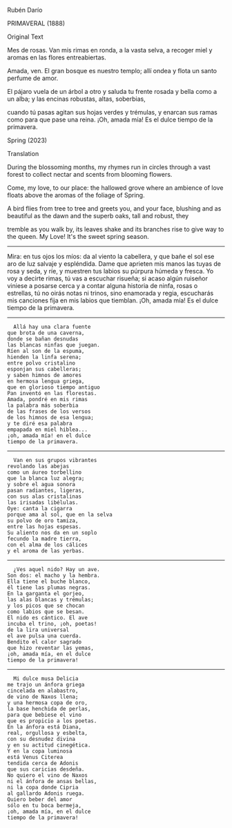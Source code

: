 Rubén Darío 

PRIMAVERAL (1888)

Original Text

Mes de rosas. Van mis rimas
en ronda, a la vasta selva,
a recoger miel y aromas
en las flores entreabiertas.

Amada, ven. El gran bosque
es nuestro templo; allí ondea
y flota un santo perfume
de amor. 

El pájaro vuela
de un árbol a otro y saluda
tu frente rosada y bella
como a un alba; y las encinas
robustas, altas, soberbias,

cuando tú pasas agitan
sus hojas verdes y trémulas,
y enarcan sus ramas como
para que pase una reina.
¡Oh, amada mía! Es el dulce
tiempo de la primavera.

Spring (2023)

Translation

During the blossoming months, my
rhymes run in circles through a vast
forest to collect nectar and
scents from blooming flowers.

Come, my love, to our place: the hallowed
grove where an ambience of love floats
above the aromas of the foliage of Spring.

A bird flies from tree to tree and
greets you, and your face, blushing
and as beautiful as the dawn and the
superb oaks, tall and robust, they

tremble as you walk by, its leaves
shake and its branches rise to give
way to the queen. My Love! It's the
sweet spring season.


*       *       *       *       *

Mira: en tus ojos los míos:
da al viento la cabellera,
y que bañe el sol ese aro
de luz salvaje y espléndida.
Dame que aprieten mis manos
las tuyas de rosa y seda,
y ríe, y muestren tus labios
su púrpura húmeda y fresca.
Yo voy a decirte rimas,
tú vas a escuchar risueña;
si acaso algún ruiseñor
viniese a posarse cerca
y a contar alguna historia
de ninfa, rosas o estrellas,
tú no oirás notas ni trinos,
sino enamorada y regia,
escucharás mis canciones
fija en mis labios que tiemblan.
¡Oh, amada mía! Es el dulce
tiempo de la primavera.

   *       *       *       *       *

      Allá hay una clara fuente
    que brota de una caverna,
    donde se bañan desnudas
    las blancas ninfas que juegan.
    Ríen al son de la espuma,
    hienden la linfa serena;
    entre polvo cristalino
    esponjan sus cabelleras;
    y saben himnos de amores
    en hermosa lengua griega,
    que en glorioso tiempo antiguo
    Pan inventó en las florestas.
    Amada, pondré en mis rimas
    la palabra más soberbia
    de las frases de los versos
    de los himnos de esa lengua;
    y te diré esa palabra
    empapada en miel hiblea...
    ¡oh, amada mía! en el dulce
    tiempo de la primavera.

   *       *       *       *       *

      Van en sus grupos vibrantes
    revolando las abejas
    como un áureo torbellino
    que la blanca luz alegra;
    y sobre el agua sonora
    pasan radiantes, ligeras,
    con sus alas cristalinas
    las irisadas libélulas.
    Oye: canta la cigarra
    porque ama al sol, que en la selva
    su polvo de oro tamiza,
    entre las hojas espesas.
    Su aliento nos da en un soplo
    fecundo la madre tierra,
    con el alma de los cálices
    y el aroma de las yerbas.

   *       *       *       *       *

      ¿Ves aquel nido? Hay un ave.
    Son dos: el macho y la hembra.
    Ella tiene el buche blanco,
    él tiene las plumas negras.
    En la garganta el gorjeo,
    las alas blancas y trémulas;
    y los picos que se chocan
    como labios que se besan.
    El nido es cántico. El ave
    incuba el trino, ¡oh, poetas!
    de la lira universal
    el ave pulsa una cuerda.
    Bendito el calor sagrado
    que hizo reventar las yemas,
    ¡oh, amada mía, en el dulce
    tiempo de la primavera!

   *       *       *       *       *

      Mi dulce musa Delicia
    me trajo un ánfora griega
    cincelada en alabastro,
    de vino de Naxos llena;
    y una hermosa copa de oro,
    la base henchida de perlas,
    para que bebiese el vino
    que es propicio a los poetas.
    En la ánfora está Diana,
    real, orgullosa y esbelta,
    con su desnudez divina
    y en su actitud cinegética.
    Y en la copa luminosa
    está Venus Citerea
    tendida cerca de Adonis
    que sus caricias desdeña.
    No quiero el vino de Naxos
    ni el ánfora de ansas bellas,
    ni la copa donde Cipria
    al gallardo Adonis ruega.
    Quiero beber del amor
    sólo en tu boca bermeja,
    ¡oh, amada mía, en el dulce
    tiempo de la primavera!



